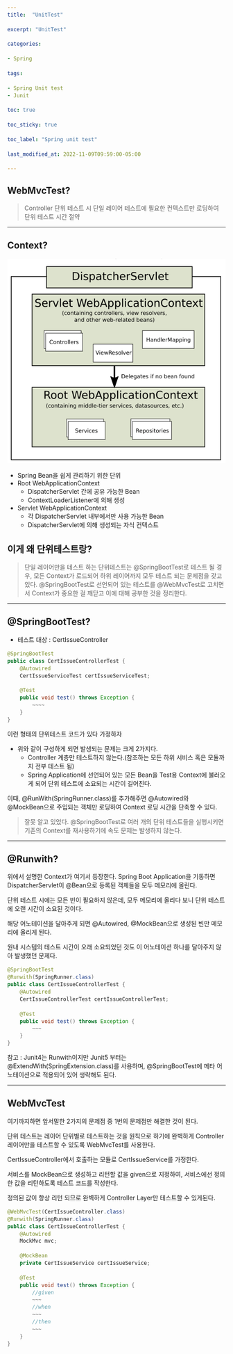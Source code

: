 ```yaml
---
title:  "UnitTest"

excerpt: "UnitTest"

categories:

- Spring

tags:

- Spring Unit test
- Junit

toc: true

toc_sticky: true

toc_label: "Spring unit test"

last_modified_at: 2022-11-09T09:59:00-05:00

---
```



## WebMvcTest?

> Controller 단위 테스트 시 단일 레이어 테스트에 필요한 컨텍스트만 로딩하여 단위 테스트 시간 절약  

---

## Context?
![](/assets/images/spring/unittest/context.PNG)

- Spring Bean을 쉽게 관리하기 위한 단위
- Root WebApplicationContext
  - DispatcherServlet 간에 공유 가능한 Bean
  - ContextLoaderListener에 의해 생성
- Servlet WebApplicationContext
  - 각 DispatcherServlet 내부에서만 사용 가능한 Bean
  - DispatcherServlet에 의해 생성되는 자식 컨텍스트

## 이게 왜 단위테스트랑?
> 단일 레이어만을 테스트 하는 단위테스트는 @SpringBootTest로 테스트 될 경우, 
> 모든 Context가 로드되어 하위 레이어까지 모두 테스트 되는 문제점을 갖고 있다.
@SpringBootTest로 선언되어 있는 테스트를 @WebMvcTest로 고치면서 Context가 중요한 걸 깨닫고 이에 대해 공부한 것을 정리한다.

---

## @SpringBootTest?

- 테스트 대상 : CertIssueController 

~~~java
@SpringBootTest
public class CertIssueControllerTest {
    @Autowired
    CertIssueServiceTest certIssueServiceTest;
    
    @Test
    public void test() throws Exception {
        ~~~~
    }
}
~~~

이런 형태의 단위테스트 코드가 있다 가정하자

- 위와 같이 구성하게 되면 발생되는 문제는 크게 2가지다.
  - Controller 계층만 테스트하지 않는다.(참조하는 모든 하위 서비스 혹은 모듈까지 전부 테스트 됨)
  - Spring Application에 선언되어 있는 모든 Bean을 Test용 Context에 불러오게 되어 단위 테스트에 소요되는 시간이 길어진다.

이때, @RunWith(SpringRunner.class)를 추가해주면 @Autowired와 @MockBean으로 주입되는 객체만 로딩하여 Context 로딩 시간을 단축할 수 있다.

> 잘못 알고 있었다. @SpringBootTest로 여러 개의 단위 테스트들을 실행시키면 기존의 Context를 재사용하기에 속도 문제는 발생하지 않는다.

---

## @Runwith?

위에서 설명한 Context가 여기서 등장한다.
Spring Boot Application을 기동하면 DispatcherServlet이 @Bean으로 등록된 객체들을 모두 메모리에 올린다.

단위 테스트 시에는 모든 빈이 필요하지 않은데, 모두 메모리에 올리다 보니 단위 테스트에 오랜 시간이 소요된 것이다.

해당 어노테이션을 달아주게 되면 @Autowired, @MockBean으로 생성된 빈만 메모리에 올리게 된다.

원내 시스템의 테스트 시간이 오래 소요되었던 것도 이 어노테이션 하나를 달아주지 않아 발생했던 문제다.


~~~java
@SpringBootTest
@Runwith(SpringRunner.class)
public class CertIssueControllerTest {
    @Autowired
    CertIssueControllerTest certIssueControllerTest;
    
    @Test
    public void test() throws Exception {
        ~~~
    }
}
~~~
참고 : Junit4는 Runwith이지만 Junit5 부터는 @ExtendWith(SpringExtension.class)를 사용하며,
@SpringBootTest에 메타 어노테이션으로 적용되어 있어 생략해도 된다.

---

## WebMvcTest
여기까지하면 앞서말한 2가지의 문제점 중 1번의 문제점만 해결한 것이 된다.

단위 테스트는 레이어 단위별로 테스트하는 것을 원칙으로 하기에 완벽하게 Controller 레이어만을 테스트할 수 있도록 WebMvcTest를 사용한다.

CertIssueController에서 호출하는 모듈로 CertIssueService를 가정한다.

서비스를 MockBean으로 생성하고 리턴할 값을 given으로 지정하여, 서비스에선 정의한 값을 리턴하도록 테스트 코드를 작성한다.

정의된 값이 항상 리턴 되므로 완벽하게 Controller Layer만 테스트할 수 있게된다.


~~~java
@WebMvcTest(CertIssueController.class)
@Runwith(SpringRunner.class)
public class CertIssueControllerTest {
    @Autowired
    MockMvc mvc;
    
    @MockBean
    private CertIssueService certIssueService;
    
    @Test
    public void test() throws Exception {
        //given
        ~~~
        //when
        ~~~
        //then
        ~~~
    }
}
~~~
